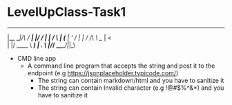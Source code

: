# LevelUpClass-Task1
  _______        _____ _  __
 |__   __|/\    / ____| |/ /
    | |  /  \  | (___ | ' / 
    | | / /\ \  \___ \|  <  
    | |/ ____ \ ____) | . \ 
    |_/_/    \_\_____/|_|\_\                                                        
- CMD line app
    - A command line program that accepts the string and post it to the endpoint (e.g https://jsonplaceholder.typicode.com/)
        - The string can contain markdown/html and you have to sanitize it        
        - The string can contain Invalid character (e.g !@#$%^&*) and you have to sanitize it